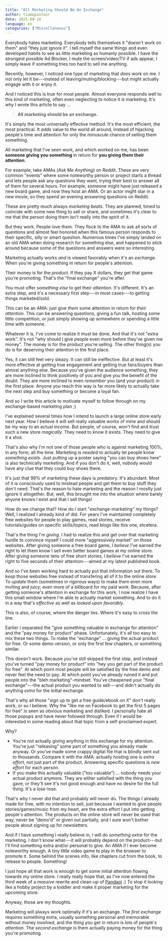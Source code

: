 ```yaml
---
title: "All Marketing Should Be An Exchange"
author: tiamopastoor
date: 2025-09-10
language: en
categories: ["Miscellaneous"]
---
```


Everybody hates marketing. Everybody tells themselves it "doesn't work on them" and "they just ignore it". I tell myself the same things and even developed habits to see as little marketing as humanly possible. I have the strongest possible Ad Blocker, I mute the screen/video/TV if ads appear, I simply leave if something tries too hard to sell me anything.

Recently, however, I noticed one type of marketing that _does_ work on me. I not only let it be---instead of leaving/muting/blocking---but might actually engage with it or enjoy it.

And I noticed this is true for most people. Almost everyone responds well to this kind of marketing, often even neglecting to notice it _is_ marketing. It's why I wrote this article to say ...

> **All marketing should be an exchange.**

It's simply the most universally effective method. It's the most efficient, the most practical. It _adds_ value to the world all around, instead of hijacking people's time and attention for only the _minuscule_ chance of selling them something.

All marketing that I've seen work, and which worked on me, has been **someone giving you something** in return for **you giving them their attention**.

For example, take AMAs (_Ask Me Anything_) on Reddit. These are very common "events" where some noteworthy person or project starts a thread and lets people ask any questions they want, trying their best to answer all of them for several hours. For example, someone might have just released a new board game, and now they host an AMA. Or an actor might star in a new movie, so they spend an evening answering questions on Reddit.

These are pretty much always _marketing beats_. They are planned, timed to coincide with some new thing to sell or share, and sometimes it's clear to me that the person doing them isn't really into the spirit of it.

But they work. People love them. They flock to the AMA to ask all sorts of questions and almost feel honored when this famous person responds to their specific, silly or smart question. Numerous times I've simply landed on an old AMA when doing research for something else, and happened to stick around because some of the questions and answers were so interesting.

Marketing actually works _and_ is viewed favorably when it's an _exchange_. When you're giving something in return for people's attention. 

Their money is for the _product_. If they pay X dollars, they get that game you're promoting. That's the "final exchange" you're after.

You must offer _something else_ to get their _attention_. It's different. It's an extra step, and it's a necessary first step---in most cases---to getting things marketed/sold.

This can be an AMA: just give _them_ some attention in return for _their attention_. This can be answering questions, giving a fun talk, hosting some little competition, or just simply showing up somewhere or spending a little time with someone.

Whatever it is, I've come to realize it must be done. And that it's not "extra work". It's not "why should I give people even more before they've given me money". The money is for the product you're selling. The other thing(s) you do is for deserving their attention in the first place.

Yes, it can still feel very sleazy. It can still be ineffective. But at least it's more effective at getting true engagement and getting true fans/buyers than almost anything else. Because you've given the audience something, they are more inclined to think positively of you and give you the benefit of the doubt. They are more inclined to even _remember_ you (and your product) in the first place. Anyone you reach this way is far more likely to actually take the next step and buy something or become a loyal fan.

And so I write this article to motivate myself to follow through on my exchange-based marketing plan ;)

I've explained several times how I intend to launch a large online store early next year. How I believe it will sell really valuable works of mine and should be my way to an actual income. But people, of course, won't find and trust such a new store _magically_. They need to know it exists. They need to give it a shot.

That's also why I'm not one of those people who is against marketing 100%, in any form, all the time. Marketing is _needed_ to actually let people know _something exists_. Just putting up a poster saying "you can buy shoes here" is also technically marketing. And if you don't do it, well, nobody would have any clue that they could buy shoes there.

It's just that 99% of marketing these days is predatory. It's abundant. Most of it is consciously used to mislead people and get them to buy stuff they don't need. That's the reason to hate marketing and the reason I mostly just ignore it altogether. But, well, this brought me into the situation where barely anyone knows I exist and that I sell things!

How do we change that? How do I start "exchange-marketing" my things? Well, I realized I already kind of did. For years I've maintained completely free websites for people to play games, read stories, receive tutorials/guides on specific skills/topics, read blogs like this one, etcetera.

That's the thing I'm _giving_. I had to realize this and get over that marketing hurdle to convince myself I could more "aggressively market" on those websites. After giving someone a free board game, I _believe_ I've earned the right to let them know I sell even better board games at my online store. After giving someone tens of free short stories, I _believe_ I've earned the right to five seconds of their attention---aimed at my latest published book.

And so I've been working hard to actually put that information out there. To _keep_ those websites free instead of transfering all of it to the online store. To _update_ them (sometimes in rigorous ways) to make them even more inviting and juicy; even more of a billboard for my paid work. Because, after getting someone's attention in exchange for this work, I now realize I have this small window where I'm able to actually market something. And to do it in a way that's _effective_ as well as _looked upon favorably_.

This is also, of course, where the danger lies. Where it's easy to cross the line.

Earlier I separated the "give something valuable in exchange for attention" and the "pay money for product" phase. Unfortunately, it's all too easy to mix these two things. To make the "exchange" ... giving the actual product for free. Or some demo version, or only the first few chapters, or something similar.

This doesn't work. Because you've still skipped the first step, and instead you've turned "pay money for product" into "hey you get part of the product for free". At which point most people will be satisfied by the free demo and never feel the need to pay. At which point you've already ruined it and put people into the "bleh marketing"-mindset. You've cheapened your "final exchange"---the actual product you wanted to sell---and didn't actually do anything _extra_ for the initial exchange.

That's why all those "sign up to get a free guide/ebook on X" don't really work, or so I believe. Why the "like me on Facebook to get the first 5 pages for free" is seen as obvious marketing and disliked. I personally hate all those popups and have never followed through. Even if I _would_ be interested in some reading about that topic from a self-proclaimed expert.

Why? 

* You're not actually giving anything in this exchange for my attention. You're just "releasing" some part of something you already made anyway. Or you've made some crappy digital file that is blindly sent out to thousands. Compare it with the AMA: actually hosting one is _extra effort_, not just part of the product. Answering specific questions is _new effort_ for each person.
* If you make this actually valuable ("too valuable") ... nobody needs your actual product anymore. They are either satisfied with the thing you gave, or they'll see it's not good enough and have no desire for the full thing. It's a lose-lose.

That's why I never did that and probably will never do. The things I already made for free, with no intention to sell, just because I wanted to give people stories/games/music from my heart, are the extra effort I put into getting people's attention. The products on the online store will never be used that way, never be "demo'd" or given out partially, and I sure won't bother people about signing up for newsletters. 

And if I have something I really believe in, I will do _something extra_ for the marketing. I don't know what---it will probably depend on the product---but I'll find something extra and/or personal to give. An AMA if I ever become noteworthy enough. A tiny little video game to play in the browser to promote it. Some behind the scenes info, like chapters cut from the book, to release to people. Something!

I just hope all that work is enough to get some initial attention flowing towards my online store. I really really hope that, as I've now entered the third week of a _massive_ rewrite and clean-up of [Pandaqi](https://pandaqi.com) ;) To stop it looking like a hobby project by a toddler and make it proper marketing for the upcoming store.

Anyway, those are my thoughts.

Marketing will always work optimally if it's an exchange. The _first exchange_ requires something extra, usually something personal and memorable without money involved, and the thing you get in return is lots of people's _attention_. The _second exchange_ is them actually paying money for the thing you're promoting.